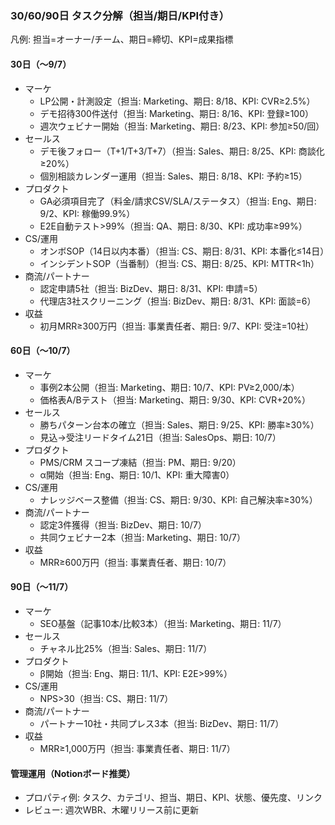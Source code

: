 ### 30/60/90日 タスク分解（担当/期日/KPI付き）

凡例: 担当=オーナー/チーム、期日=締切、KPI=成果指標

#### 30日（〜9/7）
- マーケ
  - LP公開・計測設定（担当: Marketing、期日: 8/18、KPI: CVR≥2.5%）
  - デモ招待300件送付（担当: Marketing、期日: 8/16、KPI: 登録≥100）
  - 週次ウェビナー開始（担当: Marketing、期日: 8/23、KPI: 参加≥50/回）
- セールス
  - デモ後フォロー（T+1/T+3/T+7）（担当: Sales、期日: 8/25、KPI: 商談化≥20%）
  - 個別相談カレンダー運用（担当: Sales、期日: 8/18、KPI: 予約≥15）
- プロダクト
  - GA必須項目完了（料金/請求CSV/SLA/ステータス）（担当: Eng、期日: 9/2、KPI: 稼働99.9%）
  - E2E自動テスト>99%（担当: QA、期日: 8/30、KPI: 成功率≥99%）
- CS/運用
  - オンボSOP（14日以内本番）（担当: CS、期日: 8/31、KPI: 本番化≤14日）
  - インシデントSOP（当番制）（担当: CS、期日: 8/25、KPI: MTTR<1h）
- 商流/パートナー
  - 認定申請5社（担当: BizDev、期日: 8/31、KPI: 申請=5）
  - 代理店3社スクリーニング（担当: BizDev、期日: 8/31、KPI: 面談=6）
- 収益
  - 初月MRR≥300万円（担当: 事業責任者、期日: 9/7、KPI: 受注=10社）

#### 60日（〜10/7）
- マーケ
  - 事例2本公開（担当: Marketing、期日: 10/7、KPI: PV≥2,000/本）
  - 価格表A/Bテスト（担当: Marketing、期日: 9/30、KPI: CVR+20%）
- セールス
  - 勝ちパターン台本の確立（担当: Sales、期日: 9/25、KPI: 勝率≥30%）
  - 見込→受注リードタイム21日（担当: SalesOps、期日: 10/7）
- プロダクト
  - PMS/CRM スコープ凍結（担当: PM、期日: 9/20）
  - α開始（担当: Eng、期日: 10/1、KPI: 重大障害0）
- CS/運用
  - ナレッジベース整備（担当: CS、期日: 9/30、KPI: 自己解決率≥30%）
- 商流/パートナー
  - 認定3件獲得（担当: BizDev、期日: 10/7）
  - 共同ウェビナー2本（担当: Marketing、期日: 10/7）
- 収益
  - MRR≥600万円（担当: 事業責任者、期日: 10/7）

#### 90日（〜11/7）
- マーケ
  - SEO基盤（記事10本/比較3本）（担当: Marketing、期日: 11/7）
- セールス
  - チャネル比25%（担当: Sales、期日: 11/7）
- プロダクト
  - β開始（担当: Eng、期日: 11/1、KPI: E2E>99%）
- CS/運用
  - NPS>30（担当: CS、期日: 11/7）
- 商流/パートナー
  - パートナー10社・共同プレス3本（担当: BizDev、期日: 11/7）
- 収益
  - MRR≥1,000万円（担当: 事業責任者、期日: 11/7）

#### 管理運用（Notionボード推奨）
- プロパティ例: タスク、カテゴリ、担当、期日、KPI、状態、優先度、リンク
- レビュー: 週次WBR、木曜リリース前に更新
